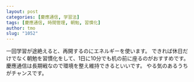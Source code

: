 ```yaml
---
layout: post
categories: [慶應通信, 学習法]
tags: [慶應通信, 時間管理, 朝勉, 習慣化]
author: tmo
slug: "1052"
---
```

一回学習が途絶えると、再開するのにエネルギーを使います。
できれば休日だけでなく朝勉を習慣化をして、1日に10分でも机の前に座るのがおすすめです。
慶應通信は長期戦なので環境を整え維持できるといいです。
やる気のあるうちがチャンスです。